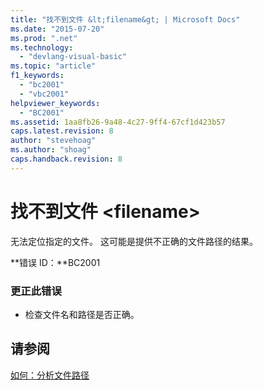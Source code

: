 ```yaml
---
title: "找不到文件 &lt;filename&gt; | Microsoft Docs"
ms.date: "2015-07-20"
ms.prod: ".net"
ms.technology: 
  - "devlang-visual-basic"
ms.topic: "article"
f1_keywords: 
  - "bc2001"
  - "vbc2001"
helpviewer_keywords: 
  - "BC2001"
ms.assetid: 1aa8fb26-9a48-4c27-9ff4-67cf1d423b57
caps.latest.revision: 8
author: "stevehoag"
ms.author: "shoag"
caps.handback.revision: 8
---
```

# 找不到文件 &lt;filename&gt;
无法定位指定的文件。 这可能是提供不正确的文件路径的结果。  
  
 **错误 ID：**BC2001  
  
### 更正此错误  
  
-   检查文件名和路径是否正确。  
  
## 请参阅  
 [如何：分析文件路径](../../visual-basic/developing-apps/programming/drives-directories-files/how-to-parse-file-paths.md)